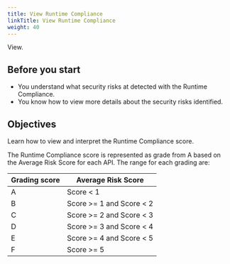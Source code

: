 ```yaml
---
title: View Runtime Compliance
linkTitle: View Runtime Compliance
weight: 40
---
```


View.

## Before you start

* You understand what security risks at detected with the Runtime Compliance. 
* You know how to view more details about the security risks identified. 

## Objectives

Learn how to view and interpret the Runtime Compliance score.

The Runtime Compliance score is represented as grade from A based on the Average Risk Score for each API.  The range for each grading are: 

| Grading score | Average Risk Score |
|---------------|--------------------|
| A | Score < 1 |
| B | Score >= 1 and Score < 2 |
| C | Score >= 2 and Score < 3 |
| D | Score >= 3 and Score < 4 |
| E | Score >= 4 and Score < 5 |
| F | Score >= 5 |
